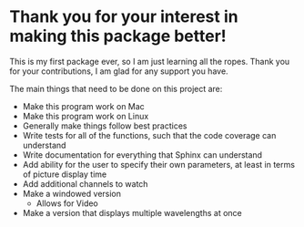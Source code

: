 # Thank you for your interest in making this package better!

This is my first package ever, so I am just learning all the ropes. 
Thank you for your contributions, 
I am glad for any support you have.

The main things that need to be done on this project are:
* Make this program work on Mac
* Make this program work on Linux
* Generally make things follow best practices
* Write tests for all of the functions, such that the code coverage can understand
* Write documentation for everything that Sphinx can understand
* Add ability for the user to specify their own parameters, at least in terms of picture display time
* Add additional channels to watch
* Make a windowed version
    * Allows for Video
* Make a version that displays multiple wavelengths at once